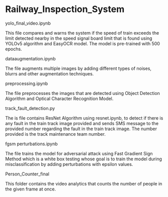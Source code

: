 # Railway_Inspection_System

yolo_final_video.ipynb


This file compares and warns the system if the speed of train exceeds the limit detected nearby in the speed signal board limit that is found using YOLOv5 algorithm and EasyOCR model. The model is pre-trained with 500 epochs.

dataaugmentation.ipynb


The file augments multiple images by adding different types of noises, blurrs and other augmentation techniques.

preprocessing.ipynb


The file preprocesses the images that are detected using Object Detection Algorithm and Optical Character Recognition Model.

track_fault_detection.py


The is file contains ResNet Algorithm using resnet.ipynb, to detect if there is any fault in the train track image provided and sends SMS message to the provided number regarding the fault in the train track image. The number provided is the track maintenance team number. 

fgsm perturbations.ipynb


The file trains the model for adversarial attack using Fast Gradient Sign Method which is a white box testing whose goal is to train the model during misclassification by adding perturbations with epsilon values.

Person_Counter_final


This folder contains the video analytics that counts the number of people in the given frame at once.

